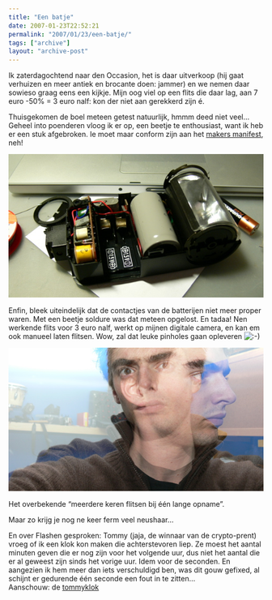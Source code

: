 ```yaml
---
title: "Een batje"
date: 2007-01-23T22:52:21
permalink: "2007/01/23/een-batje/"
tags: ["archive"]
layout: "archive-post"
---
```

Ik zaterdagochtend naar den Occasion, het is daar uitverkoop (hij gaat verhuizen en meer antiek en brocante doen: jammer) en we nemen daar sowieso graag eens een kijkje. Mijn oog viel op een flits die daar lag, aan 7 euro -50% = 3 euro nalf: kon der niet aan gerekkerd zijn é.

Thuisgekomen de boel meteen getest natuurlijk, hmmm deed niet veel… Geheel into poenderen vloog ik er op, een beetje te enthousiast, want ik heb er een stuk afgebroken. Ie moet maar conform zijn aan het [makers manifest](http://www.flickr.com/photos/pmtorrone/306528267/ "http://www.flickr.com/photos/pmtorrone/306528267/"), neh!

![open](/images/blog/2007/01/p1050963.jpg)

Enfin, bleek uiteindelijk dat de contactjes van de batterijen niet meer proper waren. Met een beetje soldure was dat meteen opgelost. En tadaa! Nen werkende flits voor 3 euro nalf, werkt op mijnen digitale camera, en kan em ook manueel laten flitsen. Wow, zal dat leuke pinholes gaan opleveren ![:-)](http://www.donebysimon.be/blog/wp-includes/images/smilies/icon_smile.gif)

![flitsen](/images/blog/2007/01/p1050986.jpg)

Het overbekende “meerdere keren flitsen bij één lange opname”.

Maar zo krijg je nog ne keer ferm veel neushaar…

En over Flashen gesproken: Tommy (jaja, de winnaar van de crypto-prent) vroeg of ik een klok kon maken die achterstevoren liep. Ze moest het aantal minuten geven die er nog zijn voor het volgende uur, dus niet het aantal die er al geweest zijn sinds het vorige uur. Idem voor de seconden. En aangezien ik hem meer dan iets verschuldigd ben, was dit gouw gefixed, al schijnt er gedurende één seconde een fout in te zitten…  
Aanschouw: de [tommyklok](/images/blog/2007/01/tommyklok.swf)
